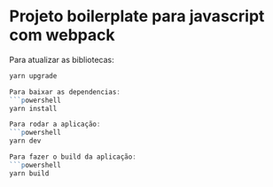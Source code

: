 # Projeto boilerplate para javascript com webpack

Para atualizar as bibliotecas:
```powershell
yarn upgrade

Para baixar as dependencias:
```powershell
yarn install

Para rodar a aplicação:
```powershell
yarn dev

Para fazer o build da aplicação:
```powershell
yarn build
```